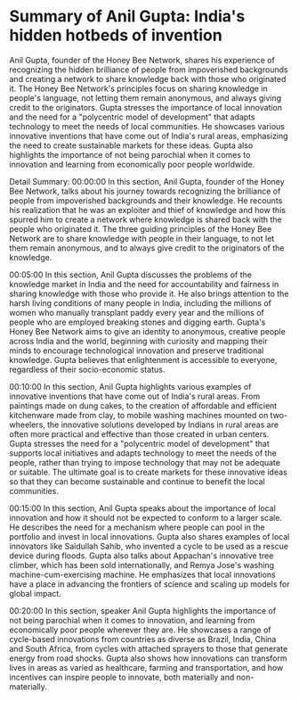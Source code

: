 # Summary of Anil Gupta: India's hidden hotbeds of invention

Anil Gupta, founder of the Honey Bee Network, shares his experience of recognizing the hidden brilliance of people from impoverished backgrounds and creating a network to share knowledge back with those who originated it. The Honey Bee Network's principles focus on sharing knowledge in people's language, not letting them remain anonymous, and always giving credit to the originators. Gupta stresses the importance of local innovation and the need for a "polycentric model of development" that adapts technology to meet the needs of local communities. He showcases various innovative inventions that have come out of India's rural areas, emphasizing the need to create sustainable markets for these ideas. Gupta also highlights the importance of not being parochial when it comes to innovation and learning from economically poor people worldwide.

Detail Summary: 
00:00:00
In this section, Anil Gupta, founder of the Honey Bee Network, talks about his journey towards recognizing the brilliance of people from impoverished backgrounds and their knowledge. He recounts his realization that he was an exploiter and thief of knowledge and how this spurred him to create a network where knowledge is shared back with the people who originated it. The three guiding principles of the Honey Bee Network are to share knowledge with people in their language, to not let them remain anonymous, and to always give credit to the originators of the knowledge.

00:05:00
In this section, Anil Gupta discusses the problems of the knowledge market in India and the need for accountability and fairness in sharing knowledge with those who provide it. He also brings attention to the harsh living conditions of many people in India, including the millions of women who manually transplant paddy every year and the millions of people who are employed breaking stones and digging earth. Gupta's Honey Bee Network aims to give an identity to anonymous, creative people across India and the world, beginning with curiosity and mapping their minds to encourage technological innovation and preserve traditional knowledge. Gupta believes that enlightenment is accessible to everyone, regardless of their socio-economic status.

00:10:00
In this section, Anil Gupta highlights various examples of innovative inventions that have come out of India's rural areas. From paintings made on dung cakes, to the creation of affordable and efficient kitchenware made from clay, to mobile washing machines mounted on two-wheelers, the innovative solutions developed by Indians in rural areas are often more practical and effective than those created in urban centers. Gupta stresses the need for a "polycentric model of development" that supports local initiatives and adapts technology to meet the needs of the people, rather than trying to impose technology that may not be adequate or suitable. The ultimate goal is to create markets for these innovative ideas so that they can become sustainable and continue to benefit the local communities.

00:15:00
In this section, Anil Gupta speaks about the importance of local innovation and how it should not be expected to conform to a larger scale. He describes the need for a mechanism where people can pool in the portfolio and invest in local innovations. Gupta also shares examples of local innovators like Saidullah Sahib, who invented a cycle to be used as a rescue device during floods. Gupta also talks about Appachan's innovative tree climber, which has been sold internationally, and Remya Jose's washing machine-cum-exercising machine. He emphasizes that local innovations have a place in advancing the frontiers of science and scaling up models for global impact.

00:20:00
In this section, speaker Anil Gupta highlights the importance of not being parochial when it comes to innovation, and learning from economically poor people wherever they are. He showcases a range of cycle-based innovations from countries as diverse as Brazil, India, China and South Africa, from cycles with attached sprayers to those that generate energy from road shocks. Gupta also shows how innovations can transform lives in areas as varied as healthcare, farming and transportation, and how incentives can inspire people to innovate, both materially and non-materially.

